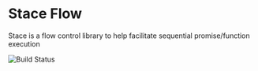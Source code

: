 # Stace Flow
Stace is a flow control library to help facilitate sequential promise/function execution


![Build Status](https://circleci.com/gh/reallistic/staceflow/tree/master.svg?style=shield)
